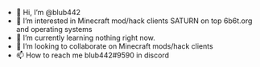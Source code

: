 - 👋 Hi, I’m @blub442
- 👀 I’m interested in Minecraft mod/hack clients SATURN on top 6b6t.org and operating systems
- 🌱 I’m currently learning nothing right now.
- 💞️ I’m looking to collaborate on Minecraft mods/hack clients
- 📫 How to reach me blub442#9590 in discord

<!---
blub442/blub442 is a ✨ special ✨ repository because its `README.md` (this file) appears on your GitHub profile.
You can click the Preview link to take a look at your changes.
--->

